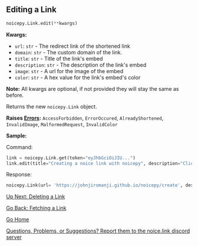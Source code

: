 ## Editing a Link

```py
noicepy.Link.edit(**kwargs)
```

**Kwargs:**
* `url`: `str` - The redirect link of the shortened link
* `domain`: `str` - The custom domain of the link. 
* `title`: `str` - Title of the link's embed
* `description`: `str` - The description of the link's embed
* `image`: `str` - A url for the image of the embed
* `color`: `str` - A hex value for the link's embed's color

**Note:** All kwargs are optional, if not provided they will stay the same as before. 

Returns the new `noicepy.Link` object. 

**Raises [Errors](https://johnjiromanji.github.io/errors):** `AccessForbidden`, `ErrorOccured`, `AlreadyShortened`, `InvalidImage`, `MalformedRequest`, `InvalidColor`

**Sample:**

Command: 
```py
link = noicepy.Link.get(token="eyJhbGciOiJIU...") 
link.edit(title="Creating a noice link with noicepy", description="Click it!")
```
Response:
```py
noicepy.Link(url= 'https://johnjiromanji.github.io/noicepy/create', description= 'Click it!', image= 'https://cdn.discordapp.com/emojis/808327502249328691.gif', title= 'Creating a noice link with noicepy', slug= 'noicepy-docs-create', token= 'eyJhbGciOiJIU...', developer= True, color= '#7289da', domain= 'noice.link')
```

[Up Next: Deleting a Link](https://johnjiromanji.github.io/noicepy/delete)

[Go Back: Fetching a Link](https://johnjiromanji.github.io/get)

[Go Home](https://johnjiromanji.github.io/noicepy)

[Questions, Problems, or Suggestions? Report them to the noice.link discord server](https://discord.com/invite/879kJMUgGP)
